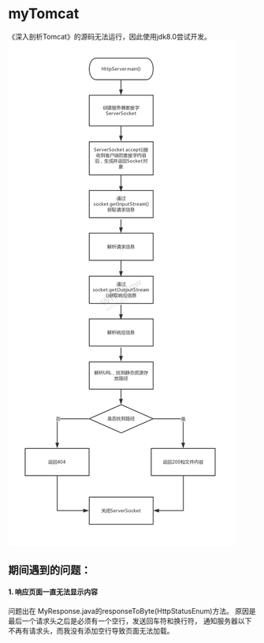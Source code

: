 # myTomcat
 《深入剖析Tomcat》的源码无法运行，因此使用jdk8.0尝试开发。<br/>
![flow chart流程图](https://github.com/tzzt01/myTomcat/blob/master/imageFolder/ServerSocket%E6%B5%81%E7%A8%8B%E5%9B%BE.png)
## 期间遇到的问题：
#### 1. 响应页面一直无法显示内容<br>
 问题出在
 MyResponse.java的responseToByte(HttpStatusEnum)方法。
 原因是最后一个请求头之后是必须有一个空行，发送回车符和换行符，
 通知服务器以下不再有请求头，而我没有添加空行导致页面无法加载。
